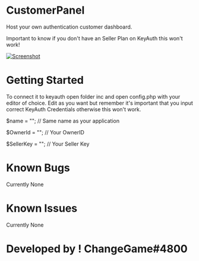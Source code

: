 # CustomerPanel
Host your own authentication customer dashboard.

Important to know if you don't have an Seller Plan on KeyAuth this won't work!

[![Screenshot](https://cdn.discordapp.com/attachments/1094772945664098335/1106698081325555844/ByChangeGame.gif)](https://discordapp.com/users/1094988511783964843)

# Getting Started
To connect it to keyauth open folder inc and open config.php with your editor of choice.
Edit as you want but remember it's important that you input correct KeyAuth Credentials
otherwise this won't work.

$name = ""; // Same name as your application

$OwnerId = ""; // Your OwnerID

$SellerKey = ""; // Your Seller Key

# Known Bugs
Currently None

# Known Issues
Currently None

# Developed by ! ChangeGame#4800
